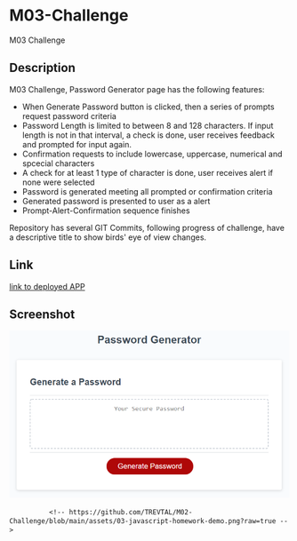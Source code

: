 # M03-Challenge
 M03 Challenge

## Description

M03 Challenge, Password Generator page has the following features:
* When Generate Password button is clicked, then a series of prompts request password criteria
* Password Length is limited to between 8 and 128 characters. If input length is not in that interval, a check is done, user receives feedback and prompted for input again.
* Confirmation requests to include lowercase, uppercase, numerical and spcecial characters
* A check for at least 1 type of character is done, user receives alert if none were selected
* Password is generated meeting all prompted or confirmation criteria
* Generated password is presented to user as a alert
* Prompt-Alert-Confirmation sequence finishes

Repository has several GIT Commits, following progress of challenge, have a descriptive title to show birds' eye of view changes.
    
## Link

[link to deployed APP](https://trevtal.github.io/M03-Challenge/)

## Screenshot

![Screenshot](https://github.com/TREVTAL/M03-Challenge/blob/79ab845e37bc6b679bc5016292ff2ff975716faa/Assets/03-javascript-homework-demo.png)
              
              <!-- https://github.com/TREVTAL/M02-Challenge/blob/main/assets/03-javascript-homework-demo.png?raw=true -->
